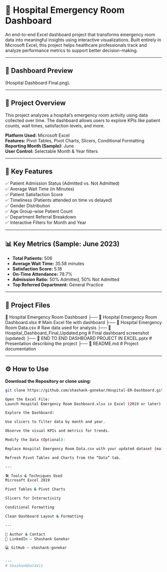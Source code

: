 # 🏥 Hospital Emergency Room Dashboard

An end-to-end Excel dashboard project that transforms emergency room data into meaningful insights using interactive visualizations. Built entirely in Microsoft Excel, this project helps healthcare professionals track and analyze performance metrics to support better decision-making.

---

## 📸 Dashboard Preview

(Hospital Dashboard Final.png).

---

## 📌 Project Overview

This project analyzes a hospital’s emergency room activity using data collected over time. The dashboard allows users to explore KPIs like patient counts, wait times, satisfaction levels, and more.

**Platform Used:** Microsoft Excel  
**Features:** Pivot Tables, Pivot Charts, Slicers, Conditional Formatting  
**Reporting Month (Sample):** June  
**User Control:** Selectable Month & Year filters  

---

## 🚀 Key Features

✅ Patient Admission Status (Admitted vs. Not Admitted)  
✅ Average Wait Time (in Minutes)  
✅ Patient Satisfaction Score  
✅ Timeliness (Patients attended on time vs delayed)  
✅ Gender Distribution  
✅ Age Group-wise Patient Count  
✅ Department Referral Breakdown  
✅ Interactive Filters for Month and Year  

---

## 📊 Key Metrics (Sample: June 2023)

- **Total Patients:** 506  
- **Average Wait Time:** 35.58 minutes  
- **Satisfaction Score:** 5.18  
- **On-Time Attendance:** 78.7%  
- **Admission Ratio:** 50% Admitted, 50% Not Admitted  
- **Top Referred Department:** General Practice  

---

## 📂 Project Files

📁 Hospital Emergency Room Dashboard
├── 📄 Hospital Emergency Room Dashboard.xlsx        # Main Excel file with dashboard
├── 📄 Hospital Emergency Room Data.csv              # Raw data used for analysis
├── 📄 Hospital_Dashboard_Final_Updated.png          # Final dashboard screenshot (updated)
├── 📄 END TO END DASHBOARD PROJECT IN EXCEL.pptx    # Presentation describing the project
├── 📄 README.md                                     # Project documentation

---

## ⚙️ How to Use

**Download the Repository or clone using:**
```bash
git clone https://github.com/shashank-gonekar/Hospital-ER-Dashboard.git

Open the Excel File:
Launch Hospital Emergency Room Dashboard.xlsx in Excel (2019 or later).

Explore the Dashboard:

Use slicers to filter data by month and year.

Observe the visual KPIs and metrics for trends.

Modify the Data (Optional):

Replace Hospital Emergency Room Data.csv with your updated dataset (maintain the same structure).

Refresh Pivot Tables and Charts from the “Data” tab.

---

🛠 Tools & Techniques Used
Microsoft Excel 2019

Pivot Tables & Pivot Charts

Slicers for Interactivity

Conditional Formatting

Clean Dashboard Layout & Formatting

---

👤 Author & Contact
💼 LinkedIn – Shashank Gonekar

💻 GitHub – shashank-gonekar


---
# ShashankDataViz
